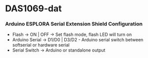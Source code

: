 
# DAS1069-dat 




### Arduino ESPLORA Serial Extension Shield Configuration
* Flash -> ON | OFF -> Set flash mode, flash LED will turn on
* Arduino Serial  ->  D1/D0 | D3/D2 - Arduino serial switch between softserial or hardware serial
* Serial Switch  -> Arduino or standalone output